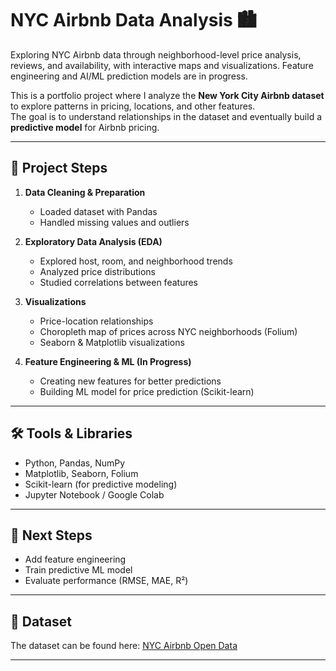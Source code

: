 # NYC Airbnb Data Analysis 🏙️
Exploring NYC Airbnb data through neighborhood-level price analysis, reviews, and availability, with interactive maps and visualizations. Feature engineering and AI/ML prediction models are in progress.

This is a portfolio project where I analyze the **New York City Airbnb dataset** to explore patterns in pricing, locations, and other features.  
The goal is to understand relationships in the dataset and eventually build a **predictive model** for Airbnb pricing.  

---

## 📌 Project Steps

1. **Data Cleaning & Preparation**
   - Loaded dataset with Pandas
   - Handled missing values and outliers

2. **Exploratory Data Analysis (EDA)**
   - Explored host, room, and neighborhood trends
   - Analyzed price distributions
   - Studied correlations between features

3. **Visualizations**
   - Price-location relationships
   - Choropleth map of prices across NYC neighborhoods (Folium)
   - Seaborn & Matplotlib visualizations

4. **Feature Engineering & ML (In Progress)**
   - Creating new features for better predictions
   - Building ML model for price prediction (Scikit-learn)

---

## 🛠️ Tools & Libraries
- Python, Pandas, NumPy  
- Matplotlib, Seaborn, Folium  
- Scikit-learn (for predictive modeling)  
- Jupyter Notebook / Google Colab  

---

## 🔮 Next Steps
- Add feature engineering  
- Train predictive ML model  
- Evaluate performance (RMSE, MAE, R²)  

---

## 📂 Dataset
The dataset can be found here: [NYC Airbnb Open Data](https://www.kaggle.com/datasets/dgomonov/new-york-city-airbnb-open-data)

---

